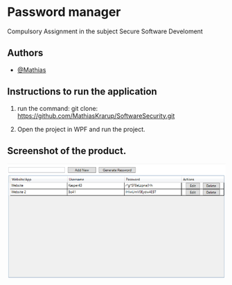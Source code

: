 # Password manager
Compulsory Assignment in the subject Secure Software Develoment

## Authors

- [@Mathias](https://github.com/MathiasKrarup)

## Instructions to run the application
1. run the command:
git clone: https://github.com/MathiasKrarup/SoftwareSecurity.git

2. Open the project in WPF and run the project.

## Screenshot of the product.
![User Diagram](https://github.com/MathiasKrarup/SoftwareSecurity/blob/main/SoftwareSecurity/images/Applikation.png?raw=true "The main window")
